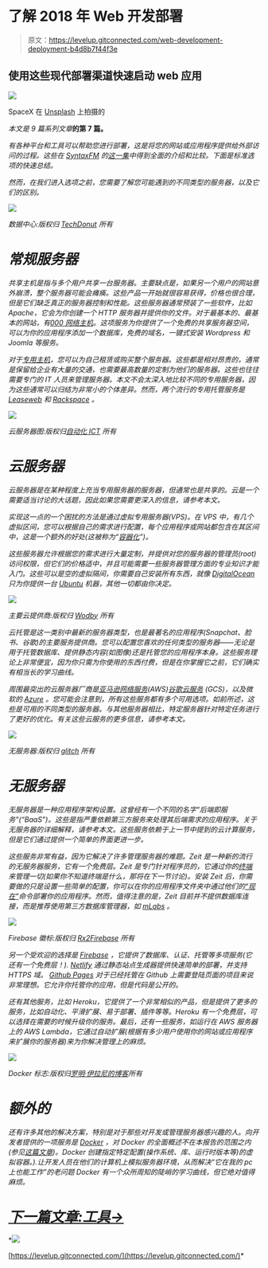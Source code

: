 # 了解 2018 年 Web 开发部署

> 原文：<https://levelup.gitconnected.com/web-development-deployment-b4d8b7f44f3e>

## 使用这些现代部署渠道快速启动 web 应用

![](img/014c5032816f621f868045d2350770a4.png)

SpaceX 在 [Unsplash](https://unsplash.com?utm_source=medium&utm_medium=referral) 上拍摄的

*本文是 9 篇系列文章*[](https://medium.com/@jordanmauricio/the-non-developers-guide-to-development-in-2018-7f023a2ff5e1)**的第 7 篇。**

*有各种平台和工具可以帮助您进行部署，这是将您的网站或应用程序提供给外部访问的过程。这些在 [SyntaxFM](https://syntax.fm/) 的[这一集](https://syntax.fm/show/029/hosting-and-servers-heroku-now-galaxy-digital-ocean-linode-docker-netlify-and-more)中得到全面的介绍和比较。下面是标准选项的快速总结。*

*然而，在我们进入选项之前，您需要了解您可能遇到的不同类型的服务器，以及它们的区别。*

*![](img/88f45ce38059fe53145b5c8afe6974b0.png)*

*数据中心:版权归 [TechDonut](https://www.techdonut.co.uk/computer-hardware/network-servers/managed-server-hosting-your-server-in-the-cloud) 所有*

# *常规服务器*

*共享主机是指与多个用户共享一台服务器。主要缺点是，如果另一个用户的网站意外崩溃，整个服务器可能会瘫痪。这些产品一开始就很容易获得，价格也很合理，但是它们缺乏真正的服务器控制和性能。这些服务器通常预装了一些软件，比如 Apache，它会为你创建一个 HTTP 服务器并提供你的文件。对于最基本的、最基本的网站，有[000 网络主机](https://www.000webhost.com/)。这项服务为你提供了一个免费的共享服务器空间，可以为你的应用程序添加一个数据库，免费的域名，一键式安装 Wordpress 和 Joomla 等服务。*

*对于[专用主机](https://www.rackspace.com/en-nl/library/cloud-vs-dedicated)，您可以为自己租赁或购买整个服务器。这些都是相对昂贵的，通常是保留给企业有大量的交通，也需要最高数量的定制为他们的服务器。这些也往往需要专门的 IT 人员来管理服务器。本文不会太深入地比较不同的专用服务器，因为这些通常可以归结为非常小的个体差异。然而，两个流行的专用托管服务是 [Leaseweb](https://www.leaseweb.com/) 和 [Rackspace](https://www.rackspace.com/) 。*

*![](img/704d00c69c261331eb919fbdbfb38703.png)*

*云服务器图:版权归[自动化 ICT](http://www.automation.nl/) 所有*

# *云服务器*

*云服务器是在某种程度上充当专用服务器的服务器，但通常也是共享的。云是一个需要适当讨论的大话题，因此如果您需要更深入的信息，请参考本文。*

*实现这一点的一个困扰的方法是通过虚拟专用服务器(VPS)。在 VPS 中，有几个虚拟区间，您可以根据自己的需求进行配置，每个应用程序或网站都包含在其区间中，这是一个额外的好处(这被称为“[容器化](https://searchitoperations.techtarget.com/definition/application-containerization-app-containerization)”)。*

*这些服务器允许根据您的需求进行大量定制，并提供对您的服务器的管理员(root)访问权限，但它们的价格适中，并且可能需要一些服务器管理方面的专业知识才能入门。这些可以是空的虚拟隔间，你需要自己安装所有东西，就像 [DigitalOcean](https://www.digitalocean.com/) 只为你提供一台 [Ubuntu](https://www.ubuntu.com/) 机器，其他一切都由你决定。*

*![](img/e9fc15d85038b688b18e043d6227e9d9.png)*

*主要云提供商:版权归 [Wodby](https://wodby.com/pricing-plans) 所有*

*云托管是这一类别中最新的服务器类型，也是最著名的应用程序(Snapchat、脸书、谷歌)的主要服务提供商。您可以配置您喜欢的任何类型的服务器——无论是用于托管数据库、提供静态内容(如图像)还是托管您的应用程序本身。这些服务理论上非常便宜，因为你只需为你使用的东西付费，但是在你掌握它之前，它们确实有相当长的学习曲线。*

*周围最突出的云服务器厂商是[亚马逊网络服务](https://aws.amazon.com/)(AWS)[谷歌云服务](https://cloud.google.com/) (GCS)，以及微软的 [Azure](https://azure.microsoft.com/) 。您可能会注意到，所有这些服务都有多个可用选项。如前所述，这些是可用的不同类型的服务器。与其他服务器相比，特定服务器针对特定任务进行了更好的优化。有关这些云服务的更多信息，请参考本文。*

*![](img/dc9ec159eb3394e60c2b1ad9740a2dfd.png)*

*无服务器:版权归 [glitch](https://medium.com/@glicht/serverless-framework-defining-per-function-iam-roles-c678fa09f46d) 所有*

# *无服务器*

*无服务器是一种应用程序架构设置。这曾经有一个不同的名字“后端即服务”(“BaaS”)。这些是指严重依赖第三方服务来处理其后端需求的应用程序。关于无服务器的详细解释，请参考本文。这些服务依赖于上一节中提到的云计算服务，但是它们通过提供一个简单的界面更进一步。*

*这些服务非常有益，因为它解决了许多管理服务器的难题。Zeit 是一种新的流行的无服务器服务，它有一个免费层。Zeit 是专门针对程序员的，它通过你的[终端](https://medium.com/@jordanmauricio/3e9117c5141a#7749)来管理一切(如果你不知道终端是什么，那将在下一节讨论)。安装 Zeit 后，你需要做的只是设置一些简单的配置，你可以在你的应用程序文件夹中通过他们的[“现在”](https://zeit.co/now)命令部署你的应用程序。然而，值得注意的是，Zeit 目前并不提供数据库连接，而是推荐使用第三方数据库管理器，如 [mLabs](https://mlab.com/) 。*

*![](img/0c905f0e3e6e7ad9b3623b352d5420fa.png)*

*Firebase 徽标:版权归 [Rx2Firebase](https://proandroiddev.com/rx2firebase-firebase-rxjava-android-bde8158fb4cf) 所有*

*另一个受欢迎的选择是 [Firebase](https://firebase.google.com/) ，它提供了数据库、认证、托管等多项服务(它还有一个免费层！). [Netlify](https://www.netlify.com/) 通过静态站点生成器提供快速简单的部署，并支持 HTTPS 域。 [Github Pages](https://pages.github.com/) 对于已经托管在 Github 上需要登陆页面的项目来说非常理想。它允许你托管你的应用，但是代码是公开的。*

*还有其他服务，比如 Heroku，它提供了一个非常相似的产品，但是提供了更多的服务，比如自动化、平滑扩展、易于部署、插件等等。Heroku 有一个免费层，可以选择在需要的时候升级你的服务。最后，还有一些服务，如运行在 AWS 服务器上的 AWS Lambda，它通过自动扩展(根据有多少用户使用你的网站或应用程序来扩展你的服务器)来为你解决管理上的麻烦。*

*![](img/39cee7427c1c2147700e2536223a8304.png)*

*Docker 标志:版权归[罗明·伊拉尼的博客](https://rominirani.com/learning-docker-move-to-the-cloud-3326369300ad)所有*

# *额外的*

*还有许多其他的解决方案，特别是对于那些对开发或管理服务器感兴趣的人。向开发者提供的一项服务是 [Docker](https://www.docker.com/) ，对 Docker 的全面概述不在本报告的范围之内(参见[这篇文章](https://www.docker.com/what-docker))。Docker 创建指定特定配置(操作系统、库、运行时版本等)的虚拟容器。).让开发人员在他们的计算机上模拟服务器环境，从而解决“它在我的 pc 上也能工作”的老问题 Docker 有一个众所周知的陡峭的学习曲线，但它绝对值得麻烦。*

# *[下一篇文章:工具→](https://medium.com/@jordanmauricio/3e9117c5141a)*

*[![](img/439094b9a664ef0239afbc4565c6ca49.png)](https://levelup.gitconnected.com/)

[https://levelup.gitconnected.com/](https://levelup.gitconnected.com/)*